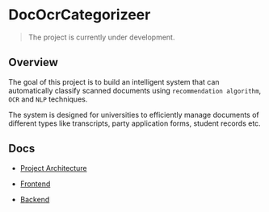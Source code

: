 # DocOcrCategorizeer

> The project is currently under development.

## Overview

The goal of this project is to build an intelligent system that can automatically classify scanned documents using `recommendation algorithm`, `OCR` and `NLP` techniques.

The system is designed for universities to efficiently manage documents of different types like transcripts, party application forms, student records etc.

## Docs

- [Project Architecture](https://github.com/shiiiiikiiiii/DocOcrCategorizeer/tree/main/doc/ver0.1-architecture)

- [Frontend](https://github.com/shiiiiikiiiii/DocOcrCategorizeer/tree/main/src/frontend)

- [Backend](https://github.com/shiiiiikiiiii/DocOcrCategorizeer/tree/main/src/backend)